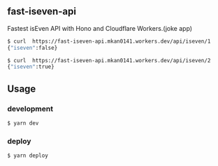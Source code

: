 ## fast-iseven-api

Fastest isEven API with Hono and Cloudflare Workers.(joke app)

```bash
$ curl  https://fast-iseven-api.mkan0141.workers.dev/api/iseven/1
{"iseven":false}

$ curl  https://fast-iseven-api.mkan0141.workers.dev/api/iseven/2
{"iseven":true}
```

## Usage

### development

```bash
$ yarn dev
```

### deploy

```bash
$ yarn deploy
```
